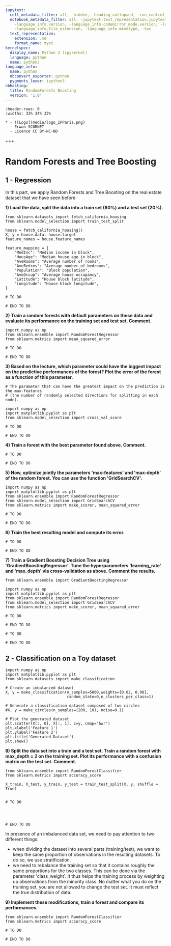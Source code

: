 ```yaml
---
jupytext:
  cell_metadata_filter: all, -hidden, -heading_collapsed, -run_control, -trusted
  notebook_metadata_filter: all, -jupytext.text_representation.jupytext_version, -jupytext.text_representation.format_version,
    -language_info.version, -language_info.codemirror_mode.version, -language_info.codemirror_mode,
    -language_info.file_extension, -language_info.mimetype, -toc
  text_representation:
    extension: .md
    format_name: myst
kernelspec:
  display_name: Python 3 (ipykernel)
  language: python
  name: python3
language_info:
  name: python
  nbconvert_exporter: python
  pygments_lexer: ipython3
nbhosting:
  title: RandomForests Boosting
  version: '1.0'
---
```


 
```{list-table} 
:header-rows: 0
:widths: 33% 34% 33%

* - ![Logo](media/logo_IPParis.png)
  - Erwan SCORNET
  - Licence CC BY-NC-ND
```

+++

# Random Forests and Tree Boosting



## 1 - Regression 

In this part, we apply Random Forests and Tree Boosting on the real estate dataset that we have seen before. 

**1) Load the data, split the data into a train set (80%) and a test set (20%).**


```{code-cell} python
from sklearn.datasets import fetch_california_housing
from sklearn.model_selection import train_test_split

house = fetch_california_housing()
X, y = house.data, house.target
feature_names = house.feature_names

feature_mapping = {
    "MedInc": "Median income in block",
    "HousAge": "Median house age in block",
    "AveRooms": "Average number of rooms",
    "AveBedrms": "Average number of bedrooms",
    "Population": "Block population",
    "AveOccup": "Average house occupancy",
    "Latitude": "House block latitude",
    "Longitude": "House block longitude",
}

# TO DO 

# END TO DO 
```

**2) Train a random forests with default parameters on these data and evaluate its performance on the training set and test set. Comment.** 


```{code-cell} python
import numpy as np
from sklearn.ensemble import RandomForestRegressor
from sklearn.metrics import mean_squared_error

# TO DO 

# END TO DO 
```

**3) Based on the lecture, which parameter could have the biggest impact on the predictive performances of the forest? Plot the error of the forest as a function of this parameter.** 


```{code-cell} python
# The parameter that can have the greatest impact on the prediction is the max-features 
# (the number of randomly selected directions for splitting in each node).

import numpy as np
import matplotlib.pyplot as plt
from sklearn.model_selection import cross_val_score

# TO DO 

# END TO DO 
```

**4) Train a forest with the best parameter found above. Comment.**


```{code-cell} python
# TO DO 

# END TO DO 
```

**5) Now, optimize jointly the parameters 'max-features' and 'max-depth' of the random forest. You can use the function 'GridSearchCV'.**


```{code-cell} python
import numpy as np
import matplotlib.pyplot as plt
from sklearn.ensemble import RandomForestRegressor
from sklearn.model_selection import GridSearchCV
from sklearn.metrics import make_scorer, mean_squared_error

# TO DO 

# END TO DO 
```

**6) Train the best resulting model and compute its error.** 


```{code-cell} python
# TO DO 

# END TO DO 
```

**7) Train a Gradient Boosting Decision Tree using 'GradientBoostingRegressor'. Tune the hyperparameters 'learning_rate' and 'max_depth' via cross-validation as above. Comment the results.**


```{code-cell} python
from sklearn.ensemble import GradientBoostingRegressor

import numpy as np
import matplotlib.pyplot as plt
from sklearn.ensemble import RandomForestRegressor
from sklearn.model_selection import GridSearchCV
from sklearn.metrics import make_scorer, mean_squared_error

# TO DO 

# END TO DO 
```


```{code-cell} python
# TO DO 

# END TO DO 
```

## 2 - Classification on a Toy dataset


```{code-cell} python
import numpy as np
import matplotlib.pyplot as plt
from sklearn.datasets import make_classification

# Create an imbalanced dataset
X, y = make_classification(n_samples=5000,weights=[0.02, 0.98],
                           random_state=0,n_clusters_per_class=1)

# Generate a classification dataset composed of two circles
#X, y = make_circles(n_samples=(200, 10), noise=0.1)

# Plot the generated dataset
plt.scatter(X[:, 0], X[:, 1], c=y, cmap='bwr')
plt.xlabel('Feature 1')
plt.ylabel('Feature 2')
plt.title('Generated Dataset')
plt.show()
```

**8) Split the data set into a train and a test set. Train a random forest with max_depth = 2 on the training set. Plot its performance with a confusion matrix on the test set. Comment.**


```{code-cell} python
from sklearn.ensemble import RandomForestClassifier
from sklearn.metrics import accuracy_score

X_train, X_test, y_train, y_test = train_test_split(X, y, shuffle = True)


# TO DO 




# END TO DO 
```

In presence of an imbalanced data set, we need to pay attention to two different things: 
- when dividing the dataset into several parts (training/test), we want to keep the same proportion of observations in the resulting datasets. To do so, we use stratification. 
- we need to rebalance the training set so that it contains roughly the same proportions for the two classes. This can be done via the parameter 'class_weight'. It thus helps the training process by weighting up observations from the minority class. 
No matter what you do on the training set, you are not allowed to change the test set. It must reflect the true distribution of data. 

**9) Implement these modifications, train a forest and compare its performances.**


```{code-cell} python
from sklearn.ensemble import RandomForestClassifier
from sklearn.metrics import accuracy_score

# TO DO 

# END TO DO 
```
